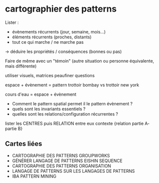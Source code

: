 # cartographier des patterns

Lister :
- évènements récurrents (jour, semaine, mois...)
- éléments récurrents (proches, distants)
- tout ce qui marche / ne marche pas 

-> déduire les propriétés / conséquences (bonnes ou pas)

Faire de même avec un "témoin" (autre situation ou personne équivalente, mais différente)

utiliser visuels, matrices
peaufiner questions

espace + évènement = pattern
trottoir bombay vs trottoir new york

cours d'eau = espace + évènement

- Comment le pattern spatial permet il le pattern évènement ?
- quels sont les invariants essentiels ?
- quelles sont les relations/configuration récurrentes ?

lister les CENTRES puis RELATION entre eux 
contexte {relation partie A- partie B}

## Cartes liées

- CARTOGRAPHIE DES PATTERNS GROUPWORKS
- GÉNÉRER LANGAGE DE PATTERNS EISHIN SEQUENCE
- CARTOGRAPHIE DES PATTERNS ORGANISATION
- LANGAGE DE PATTERNS SUR LES LANGAGES DE PATTERNS
- IBA PATTERN MINING
